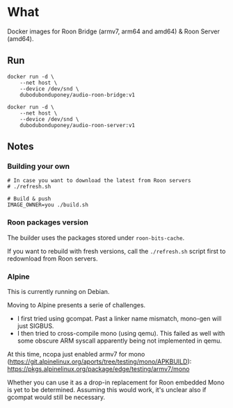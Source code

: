 # What

Docker images for Roon Bridge (armv7, arm64 and amd64) & Roon Server (amd64).

## Run

```
docker run -d \
    --net host \
    --device /dev/snd \
    dubodubonduponey/audio-roon-bridge:v1

docker run -d \
    --net host \
    --device /dev/snd \
    dubodubonduponey/audio-roon-server:v1
```

## Notes

### Building your own

```
# In case you want to download the latest from Roon servers
# ./refresh.sh

# Build & push
IMAGE_OWNER=you ./build.sh
```

### Roon packages version

The builder uses the packages stored under `roon-bits-cache`.

If you want to rebuild with fresh versions, call the `./refresh.sh` script first 
to redownload from Roon servers.

### Alpine

This is currently running on Debian.

Moving to Alpine presents a serie of challenges.

 * I first tried using gcompat. Past a linker name mismatch, mono-gen will just SIGBUS.
 * I then tried to cross-compile mono (using qemu). This failed as well with some obscure ARM syscall apparently being not implemented in qemu.

At this time, ncopa just enabled armv7 for mono (https://git.alpinelinux.org/aports/tree/testing/mono/APKBUILD): https://pkgs.alpinelinux.org/package/edge/testing/armv7/mono

Whether you can use it as a drop-in replacement for Roon embedded Mono is yet to be determined.
Assuming this would work, it's unclear also if gcompat would still be necessary.
